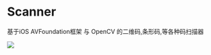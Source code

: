 # Scanner
基于iOS AVFoundation框架 与 OpenCV 的二维码,条形码,等各种码扫描器

![](https://raw.githubusercontent.com/shaojiankui/Scanner/master/demo.gif)

